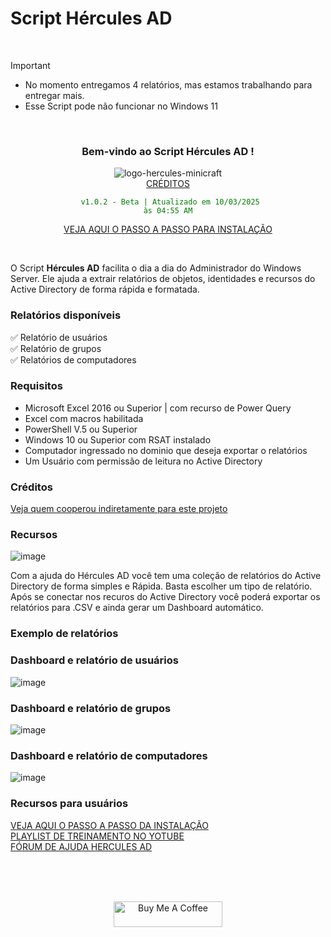 # Script Hércules AD

<br>

> [!IMPORTANT]
> - No momento entregamos 4 relatórios, mas estamos trabalhando para entregar mais. <br>
> - Esse Script pode não funcionar no Windows 11
<br>

<div align="center">

### Bem-vindo ao Script Hércules AD ! <br>

![logo-hercules-minicraft](https://github.com/user-attachments/assets/c48f5b3e-7014-4f9f-a763-f4f0e0c504f4) <br>
[CRÉDITOS](https://github.com/Wanderson304/Script-Hercules-AD/wiki/Cr%C3%A9ditos) <br>

<code style="color : green"> v1.0.2 - Beta | Atualizado em 10/03/2025 às 04:55 AM</code> <br> 

[VEJA AQUI O PASSO A PASSO PARA INSTALAÇÃO](https://github.com/Wanderson304/Script-Hercules-AD/wiki/Instala%C3%A7%C3%A3o) <br>

</div>

<br>

O Script **Hércules AD** facilita o dia a dia do Administrador do Windows Server. Ele ajuda a extrair relatórios de objetos, identidades e recursos do Active Directory de forma rápida e formatada.
<br>

### Relatórios disponíveis

:white_check_mark: Relatório de usuários <br>
:white_check_mark: Relatório de grupos <br>
:white_check_mark: Relatórios de computadores <br>

### Requisitos

- Microsoft Excel 2016 ou Superior | com recurso de Power Query
- Excel com macros habilitada  
- PowerShell V.5 ou Superior
- Windows 10 ou Superior com RSAT instalado
- Computador ingressado no dominio que deseja exportar o relatórios
- Um Usuário com permissão de leitura no Active Directory
  
### Créditos

[Veja quem cooperou indiretamente para este projeto](https://github.com/Wanderson304/Script-Hercules-AD/wiki/Cr%C3%A9ditos)

### Recursos

![image](https://github.com/user-attachments/assets/8ac8a2a5-f71d-428a-a8a5-53c489e692df)
<br>

Com a ajuda do Hércules AD você tem uma coleção de relatórios do Active Directory de forma simples e Rápida.
Basta escolher um tipo de relatório. Após se conectar nos recuros do Active Directory você poderá exportar os relatórios para .CSV e ainda gerar um Dashboard automático.
<br>

### Exemplo de relatórios

### Dashboard e relatório de usuários
![image](https://github.com/user-attachments/assets/eecd1f2b-d6bd-47ab-83a2-c0368354e599)

### Dashboard e relatório de grupos
![image](https://github.com/user-attachments/assets/08b788bd-aea0-41c8-bd35-f1a11e5516cf)

### Dashboard e relatório de computadores
![image](https://github.com/user-attachments/assets/dcd8795d-e47c-4890-9a34-4dbfa592e3ec)

### Recursos para usuários

[VEJA AQUI O PASSO A PASSO DA INSTALAÇÃO](https://github.com/Wanderson304/Script-Hercules-AD/wiki/Instala%C3%A7%C3%A3o) <br>
[PLAYLIST DE TREINAMENTO NO YOTUBE](https://github.com/Wanderson304/Script-Hercules-AD/wiki/Treinamento) <br>
[FÓRUM DE AJUDA HERCULES AD](https://github.com/Wanderson304/Script-Hercules-AD/issues) <br>

<br>
  <br>
      <br>

<div align="center">

<a href="https://github.com/Wanderson304/Script-Hercules-AD/wiki/Caf%C3%A9" target="_blank"><img src="https://cdn.buymeacoffee.com/buttons/default-orange.png" alt="Buy Me A Coffee" height="41" width="174"></a>

<div>






